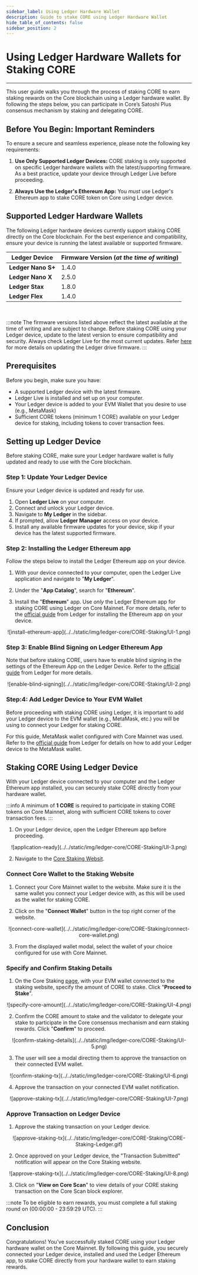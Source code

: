 ```yaml
---
sidebar_label: Using Ledger Hardware Wallet
description: Guide to stake CORE using Ledger Hardware Wallet
hide_table_of_contents: false
sidebar_position: 2
---
```


# Using Ledger Hardware Wallets for Staking CORE

---

This user guide walks you through the process of staking CORE to earn staking rewards on the Core blockchain using a Ledger hardware wallet. By following the steps below, you can participate in Core’s Satoshi Plus consensus mechanism by staking and delegating CORE.

## Before You Begin: Important Reminders

To ensure a secure and seamless experience, please note the following key requirements:

1. **Use Only Supported Ledger Devices:** CORE staking is only supported on specific Ledger hardware wallets with the latest/supporting firmware. As a best practice, update your device through Ledger Live before proceeding.

2. **Always Use the Ledger's Ethereum App:** You _must_ use Ledger's Ethereum app to stake CORE token on Core using Ledger device.

## Supported Ledger Hardware Wallets

The following Ledger hardware devices currently support staking CORE directly on the Core blockchain. For the best experience and compatibility, ensure your device is running the latest available or supported firmware.

| Ledger Device      | Firmware Version (_at the time of writing_) |
| ------------------ | -------------------------------------------------------------- |
| **Ledger Nano S+** | 1.4.0                          |
| **Ledger Nano X**  | 2.5.0                          |
| **Ledger Stax**    | 1.8.0                          |
| **Ledger Flex**    | 1.4.0                          |

<br/>

:::note
The firmware versions listed above reflect the latest available at the time of writing and are subject to change. Before staking CORE using your Ledger device, update to the latest version to ensure compatibility and security. Always check Ledger Live for the most current updates. Refer [here](https://support.ledger.com/article/8458939792669-zd) for more details on updating the Ledger drive firmware.
:::

## Prerequisites

Before you begin, make sure you have:

- A supported Ledger device with the latest firmware.
- Ledger Live is installed and set up on your computer.
- Your Ledger device is added to your EVM Wallet that you desire to use (e.g., MetaMask)
- Sufficient CORE tokens (minimum 1 CORE) available on your Ledger device for staking, including tokens to cover transaction fees.

## Setting up Ledger Device

Before staking CORE, make sure your Ledger hardware wallet is fully updated and ready to use with the Core blockchain.

### Step 1: Update Your Ledger Device

Ensure your Ledger device is updated and ready for use.

1. Open **Ledger Live** on your computer.
2. Connect and unlock your Ledger device.
3. Navigate to **My Ledger** in the sidebar.
4. If prompted, allow **Ledger Manager** access on your device.
5. Install any available firmware updates for your device, skip if your device has the latest supported firmware.

### Step 2: Installing the Ledger Ethereum app

Follow the steps below to install the Ledger Ethereum app on your device.

1. With your device connected to your computer, open the Ledger Live application and navigate to "**My Ledger**".

2. Under the "**App Catalog**", search for "**Ethereum**".

3. Install the "**Ethereum**" app. Use _only_ the Ledger Ethereum app for staking CORE using Ledger on Core Mainnet. For more details, refer to the [official guide](https://support.ledger.com/article/360009576554-zd) from Ledger for installing the Ethereum app on your device.

<p align="center">
![install-ethereum-app](../../static/img/ledger-core/CORE-Staking/UI-1.png)
</p> 

### Step 3: Enable Blind Signing on Ledger Ethereum App

Note that before staking CORE, users have to enable blind signing in the settings of the Ethereum App on the Ledger Device. Refer to the [official guide](https://support.ledger.com/article/4405481324433-zd) from Ledger for more details.

<p align="center">
![enable-blind-signing](../../static/img/ledger-core/CORE-Staking/UI-2.png)
</p>

### Step:4: Add Ledger Device to Your EVM Wallet

Before proceeding with staking CORE using Ledger, it is important to add your Ledger device to the EVM wallet (e.g., MetaMask, etc.) you will be using to connect your Ledger for staking CORE.

For this guide, MetaMask wallet configured with Core Mainnet was used. Refer to the [official guide](https://support.ledger.com/article/4404366864657-zd) from Ledger for details on how to add your Ledger device to the MetaMask wallet.

## Staking CORE Using Ledger Device

With your Ledger device connected to your computer and the Ledger Ethereum app installed, you can securely stake CORE directly from your hardware wallet.

:::info
A minimum of **1 CORE** is required to participate in staking CORE tokens on Core Mainnet, along with sufficient CORE tokens to cover transaction fees.
:::

1. On your Ledger device, open the Ledger Ethereum app before proceeding.

<p align="center">
![application-ready](../../static/img/ledger-core/CORE-Staking/UI-3.png)
</p>

2. Navigate to the [Core Staking Websit](https://stake.coredao.org/staking).

### Connect Core Wallet to the Staking Website

1. Connect your Core Mainnet wallet to the website. Make sure it is the same wallet you connect your Ledger device with, as this will be used as the wallet for staking CORE.

2. Click on the "**Connect Wallet**" button in the top right corner of the website.

<p align="center">
![connect-core-wallet](../../static/img/ledger-core/CORE-Staking/connect-core-wallet.png)
</p>

3. From the displayed wallet modal, select the wallet of your choice configured for use with Core Mainnet.

### Specify and Confirm Staking Details

1. On the Core Staking [page](https://stake.coredao.org/staking), with your EVM wallet connected to the staking website, specify the amount of CORE to stake. Click "**Proceed to Stake**".

<p align="center" style={{zoom:"60%"}}>
![specify-core-amount](../../static/img/ledger-core/CORE-Staking/UI-4.png)
</p> 

2. Confirm the CORE amount to stake and the validator to delegate your stake to participate in the Core consensus mechanism and earn staking rewards. Click "**Confirm**" to proceed.

<p align="center" style={{zoom:"60%"}}>
![confirm-staking-details](../../static/img/ledger-core/CORE-Staking/UI-5.png)
</p>   

3. The user will see a modal directing them to approve the transaction on their connected EVM wallet.

<p align="center" style={{zoom:"60%"}}>
![confirm-staking-tx](../../static/img/ledger-core/CORE-Staking/UI-6.png)
</p>  

4. Approve the transaction on your connected EVM wallet notification.

<p align="center" style={{zoom:"70%"}}>
![approve-staking-tx](../../static/img/ledger-core/CORE-Staking/UI-7.png)
</p>

### Approve Transaction on Ledger Device

1. Approve the staking transaction on your Ledger device.

<p align="center">
![approve-staking-tx](../../static/img/ledger-core/CORE-Staking/CORE-Staking-Ledger.gif)
</p>

2. Once approved on your Ledger device, the "Transaction Submitted" notification will appear on the Core Staking website.

<p align="center" style={{zoom:"80%"}}>
![approve-staking-tx](../../static/img/ledger-core/CORE-Staking/UI-8.png)
</p>

3. Click on "**View on Core Scan**" to view details of your CORE staking transaction on the Core Scan block explorer.

:::note
To be eligible to earn rewards, you must complete a full staking round on (00:00:00 - 23:59:29 UTC).
:::

## Conclusion

Congratulations! You’ve successfully staked CORE using your Ledger hardware wallet on the Core Mainnet. By following this guide, you securely connected your Ledger device, installed and used the Ledger Ethereum app, to stake CORE directly from your hardware wallet to earn staking rewards.
